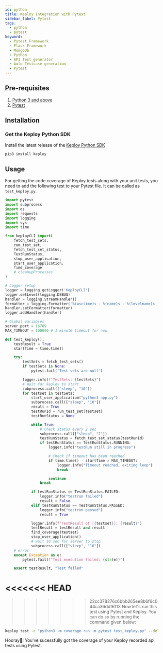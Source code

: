 ```yaml
---
id: python
title: Keploy Integration with Pytest
sidebar_label: Pytest
tags:
  - python
  - pytest
keyword:
  - Pytest Framework
  - Flask Framework
  - MongoDb
  - Python
  - API Test generator
  - Auto Testcase generation
  - Pytest
---
```


## Pre-requisites

1. [Python 3 and above](https://www.python.org/downloads/)
2. [Pytest](https://pypi.org/project/pytest/)

## Installation

### Get the Keploy Python SDK

Install the latest release of the [Keploy Python SDK](https://pypi.org/project/keploy)

```bash
pip3 install keploy
```

## Usage

For getting the code coverage of Keploy tests along with your unit tests, you need to add the following test to your
Pytest file. It can be called as `test_keploy.py`.

```python
import pytest
import subprocess
import os
import requests
import logging
import sys
import time

from keployCLI import(
    fetch_test_sets,
    run_test_set,
    fetch_test_set_status,
    TestRunStatus,
    stop_user_application,
    start_user_application,
    find_coverage
    # cleanupProcesses
)

# Logger setup
logger = logging.getLogger('KeployCLI')
logger.setLevel(logging.DEBUG)
handler = logging.StreamHandler()
formatter = logging.Formatter('%(asctime)s - %(name)s - %(levelname)s - %(message)s')
handler.setFormatter(formatter)
logger.addHandler(handler)

# Global variables
server_port = 16789
MAX_TIMEOUT = 100000 # 1 minute timeout for now

def test_keploy():
    testResult = True
    startTime = time.time()

    try:
        testSets = fetch_test_sets()
        if testSets is None:
            pytest.fail('Test sets are null')

        logger.info(f"TestSets: {testSets}")
        # Wait for keploy to start
        subprocess.call(["sleep", "10"])
        for testset in testSets:
            start_user_application("python3 app.py")
            subprocess.call(["sleep", "10"])
            result = True
            testRunId = run_test_set(testset)
            testRunStatus = None

            while True:
                # Check status every 2 sec
                subprocess.call(["sleep", "2"])
                testRunStatus = fetch_test_set_status(testRunId)
                if testRunStatus == TestRunStatus.RUNNING:
                    logger.info("testRun still in progress")

                    # Check if timeout has been reached
                    if time.time() - startTime > MAX_TIMEOUT:
                        logger.info("Timeout reached, exiting loop")
                        break

                    continue
                break

            if testRunStatus == TestRunStatus.FAILED:
                logger.info("testrun failed")
                result = False
            elif testRunStatus == TestRunStatus.PASSED:
                logger.info("testrun passed")
                result = True

            logger.info(f"TestResult of [{testset}]: {result}")
            testResult = testResult and result
            find_coverage(testset)
            stop_user_application()
            # wait 10 sec for server to stop
            subprocess.call(["sleep", "10"])
    # error
    except Exception as e:
        pytest.fail(f"Test execution failed: {str(e)}")

    assert testResult, "Test failed"

```

# <<<<<<< HEAD

> > > > > > > 22cc378276c6bbb265ee8b6f6c044ca36ddf6113
> > > > > > > Now let's run this test using Pytest and Keploy. You can do so by running the command given below:

```bash
keploy test -c "python3 -m coverage run -m pytest test_keploy.py" --delay 10 --coverage
```

Hooray🎉! You've sucessfully got the coverage of your Keploy recorded api tests using Pytest.
